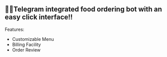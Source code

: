 ## 👩‍💻Telegram integrated food ordering bot with an easy click interface!!
Features:
- Customizable Menu
- Billing Facility 
- Order Review
